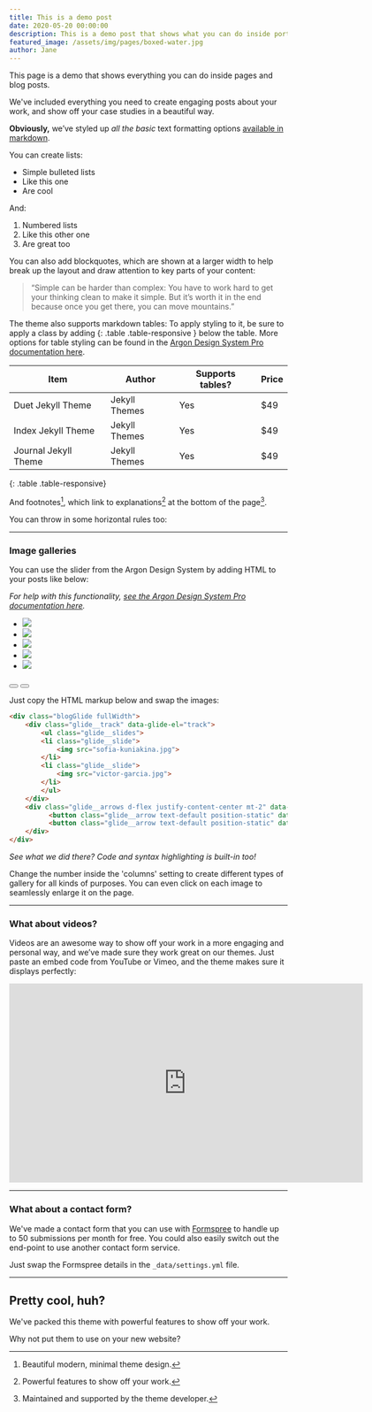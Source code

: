 ```yaml
---
title: This is a demo post
date: 2020-05-20 00:00:00
description: This is a demo post that shows what you can do inside portfolio and blog posts. We’ve included everything you need to create engaging posts and case studies to show off your work in a beautiful way.
featured_image: /assets/img/pages/boxed-water.jpg
author: Jane
---
```


This page is a demo that shows everything you can do inside pages and blog posts.

We've included everything you need to create engaging posts about your work, and show off your case studies in a beautiful way.

**Obviously,** we’ve styled up *all the basic* text formatting options [available in markdown](https://github.com/adam-p/markdown-here/wiki/Markdown-Cheatsheet).

You can create lists:

* Simple bulleted lists
* Like this one
* Are cool

And:

1. Numbered lists
2. Like this other one
3. Are great too

You can also add blockquotes, which are shown at a larger width to help break up the layout and draw attention to key parts of your content:

> “Simple can be harder than complex: You have to work hard to get your thinking clean to make it simple. But it’s worth it in the end because once you get there, you can move mountains.”

The theme also supports markdown tables: To apply styling to it, be sure to apply a class by adding {: .table .table-responsive } below the table. More options for table styling can be found in the [Argon Design System Pro documentation here](https://demos.creative-tim.com/argon-design-system-pro/).

| Item                 | Author        | Supports tables? | Price |
|----------------------|---------------|------------------|-------|
| Duet Jekyll Theme    | Jekyll Themes | Yes              | $49   |
| Index Jekyll Theme   | Jekyll Themes | Yes              | $49   |
| Journal Jekyll Theme | Jekyll Themes | Yes              | $49   |
{: .table .table-responsive}

And footnotes[^1], which link to explanations[^2] at the bottom of the page[^3].

[^1]: Beautiful modern, minimal theme design.
[^2]: Powerful features to show off your work.
[^3]: Maintained and supported by the theme developer.

You can throw in some horizontal rules too:

---

### Image galleries

You can use the slider from the Argon Design System by adding HTML to your posts like below:

*For help with this functionality, [see the Argon Design System Pro documentation here](https://demos.creative-tim.com/argon-design-system-pro/).*

   <section style="position:relative">
      <div class="blogGlide fullWidth gliderMargin">
        <div class="glide__track" data-glide-el="track">
          <ul class="glide__slides">
            <li class="glide__slide">
              <img src="../assets/img/theme/sofia-kuniakina.jpg">
            </li>
            <li class="glide__slide">
              <img src="../assets/img/theme/sacha-styles.jpg">
            </li>
            <li class="glide__slide">
              <img src="../assets/img/theme/victor-garcia.jpg">
            </li>
            <li class="glide__slide">
              <img src="../assets/img/theme/doyoun-seo.jpg">
            </li>
            <li class="glide__slide">
              <img src="../assets/img/theme/ayo-ogunseinde.jpg">
            </li>
          </ul>
        </div>
        <div class="glide__arrows d-flex justify-content-center mt-4 position-static" data-glide-el="controls">
          <button class="glide__arrow text-default position-static" data-glide-dir="<"><i class="ni ni-bold-left"></i></button>
          <button class="glide__arrow text-default position-static" data-glide-dir=">"><i class="ni ni-bold-right"></i></button>
        </div>
      </div>
    </section>

Just copy the HTML markup below and swap the images:

```html
<div class="blogGlide fullWidth">
    <div class="glide__track" data-glide-el="track">
        <ul class="glide__slides">
        <li class="glide__slide">
            <img src="sofia-kuniakina.jpg">
        </li>
        <li class="glide__slide">
            <img src="victor-garcia.jpg">
        </li>
        </ul>
    </div>
    <div class="glide__arrows d-flex justify-content-center mt-2" data-glide-el="controls">
          <button class="glide__arrow text-default position-static" data-glide-dir="<"><i class="ni ni-bold-left"></i></button>
          <button class="glide__arrow text-default position-static" data-glide-dir=">"><i class="ni ni-bold-right"></i></button>
    </div>
</div>
```

*See what we did there? Code and syntax highlighting is built-in too!*

Change the number inside the 'columns' setting to create different types of gallery for all kinds of purposes. You can even click on each image to seamlessly enlarge it on the page.

---

### What about videos?

Videos are an awesome way to show off your work in a more engaging and personal way, and we’ve made sure they work great on our themes. Just paste an embed code from YouTube or Vimeo, and the theme makes sure it displays perfectly:

<iframe src="https://player.vimeo.com/video/88357807?color=6c6e95&title=0&byline=0" width="640" height="360" frameborder="0" webkitallowfullscreen mozallowfullscreen allowfullscreen></iframe>

---

### What about a contact form?

We've made a contact form that you can use with [Formspree](https://formspree.io/create/jekyllthemes) to handle up to 50 submissions per month for free. You could also easily switch out the end-point to use another contact form service.

Just swap the Formspree details in the ```_data/settings.yml``` file.

---

## Pretty cool, huh?

We've packed this theme with powerful features to show off your work.

Why not put them to use on your new website?
